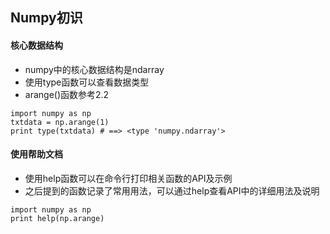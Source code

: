 ## Numpy初识

#### 核心数据结构

- numpy中的核心数据结构是ndarray
- 使用type函数可以查看数据类型
- arange()函数参考2.2
```
import numpy as np
txtdata = np.arange(1)
print type(txtdata) # ==> <type 'numpy.ndarray'>
```

#### 使用帮助文档

- 使用help函数可以在命令行打印相关函数的API及示例
- 之后提到的函数记录了常用用法，可以通过help查看API中的详细用法及说明
```
import numpy as np
print help(np.arange)
```
